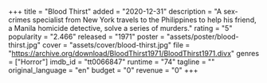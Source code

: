 +++
title = "Blood Thirst"
added = "2020-12-31"
description = "A sex-crimes specialist from New York travels to the Philippines to help his friend, a Manila homicide detective, solve a series of murders."
rating = "5"
popularity = "2.466"
released = "1971"
poster = "assets/poster/blood-thirst.jpg"
cover = "assets/cover/blood-thirst.jpg"
file = "https://archive.org/download/BloodThirst1971/BloodThirst1971.divx"
genres = ["Horror"]
imdb_id = "tt0066847"
runtime = "74"
tagline = ""
original_language = "en"
budget = "0"
revenue = "0"
+++